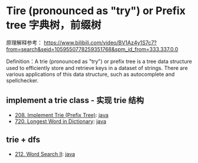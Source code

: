 # Tire (pronounced as "try") or Prefix tree 字典树，前缀树

原理解释参考：
https://www.bilibili.com/video/BV1Az4y1S7c7?from=search&seid=1059550778259351768&spm_id_from=333.337.0.0

Definition：A trie (pronounced as "try") or prefix tree is a tree data structure used to efficiently store and retrieve keys in a dataset of strings. There are various applications of this data structure, such as autocomplete and spellchecker.

## implement a trie class - 实现 trie 结构

- [208. Implement Trie (Prefix Tree)](https://leetcode.com/problems/implement-trie-prefix-tree/):
  [java](/solution_java/0208_Implement_Trie.java)
- [720. Longest Word in Dictionary](https://leetcode.com/problems/longest-word-in-dictionary/):
  [java](/solution_java/0720_Longest_Word_in_Dictionary.java)

## trie + dfs

- [212. Word Search II](https://leetcode.com/problems/word-search-ii/):
  [java](/solution_java/0212_Word_Search_II.java)

